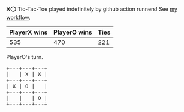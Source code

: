 :x::o: Tic-Tac-Toe played indefinitely by github action runners! See [my workflow](.github/workflows/play.yaml).

|PlayerX wins|PlayerO wins|Ties|
|-|-|-|
|535|470|221|

PlayerO's turn.

<pre>
+---+---+---+
|   | X | X |
+---+---+---+
| X | O |   |
+---+---+---+
|   |   | O |
+---+---+---+
</pre>